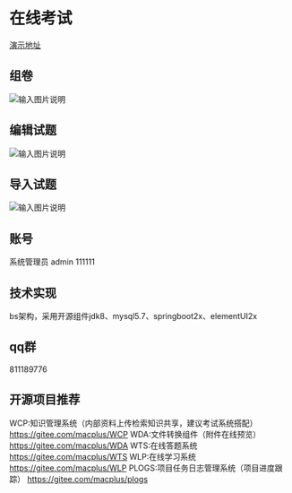 # 在线考试
[演示地址](http://47.92.221.134:8080)

## 组卷
![输入图片说明](https://images.gitee.com/uploads/images/2021/0806/144840_bb72dd0d_393390.png "屏幕截图.png")

## 编辑试题
![输入图片说明](https://images.gitee.com/uploads/images/2021/0806/143937_09a65f42_393390.png "屏幕截图.png")
## 导入试题
![输入图片说明](https://images.gitee.com/uploads/images/2021/0806/144955_68fb934a_393390.png "屏幕截图.png")

## 账号
系统管理员	admin	111111

## 技术实现
bs架构，采用开源组件jdk8、mysql5.7、springboot2x、elementUI2x

## qq群
811189776

## 开源项目推荐
WCP:知识管理系统（内部资料上传检索知识共享，建议考试系统搭配） https://gitee.com/macplus/WCP
WDA:文件转换组件（附件在线预览）https://gitee.com/macplus/WDA
WTS:在线答题系统 https://gitee.com/macplus/WTS
WLP:在线学习系统 https://gitee.com/macplus/WLP
PLOGS:项目任务日志管理系统（项目进度跟踪） https://gitee.com/macplus/plogs